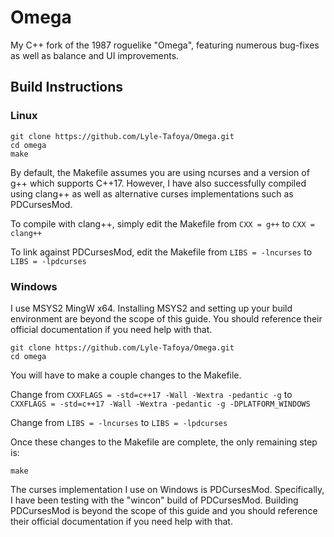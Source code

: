 # Omega

My C++ fork of the 1987 roguelike "Omega", featuring numerous bug-fixes as well as balance and UI improvements.

## Build Instructions

### Linux

```
git clone https://github.com/Lyle-Tafoya/Omega.git
cd omega
make
```

By default, the Makefile assumes you are using ncurses and a version of g++ which supports C++17. However, I have also successfully compiled using clang++ as well as alternative curses implementations such as PDCursesMod.

To compile with clang++, simply edit the Makefile from `CXX = g++` to `CXX = clang++`

To link against PDCursesMod, edit the Makefile from `LIBS = -lncurses` to `LIBS = -lpdcurses`

### Windows

I use MSYS2 MingW x64. Installing MSYS2 and setting up your build environment are beyond the scope of this guide. You should reference their official documentation if you need help with that.

```
git clone https://github.com/Lyle-Tafoya/Omega.git
cd omega
```

You will have to make a couple changes to the Makefile.

Change from `CXXFLAGS = -std=c++17 -Wall -Wextra -pedantic -g` to `CXXFLAGS = -std=c++17 -Wall -Wextra -pedantic -g -DPLATFORM_WINDOWS`

Change from `LIBS = -lncurses` to `LIBS = -lpdcurses`

Once these changes to the Makefile are complete, the only remaining step is:

```
make
```

The curses implementation I use on Windows is PDCursesMod. Specifically, I have been testing with the "wincon" build of PDCursesMod. Building PDCursesMod is beyond the scope of this guide and you should reference their official documentation if you need help with that.
